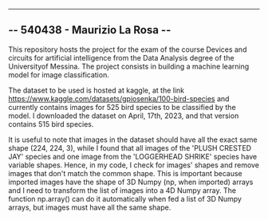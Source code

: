-------------------------------
-- 540438 - Maurizio La Rosa --
-------------------------------

This repository hosts the project for the exam of the course Devices and circuits for artificial intelligence from the Data Analysis degree of the Universityof Messina. The project consists in building a machine learning model for image classification.

The dataset to be used is hosted at kaggle, at the link https://www.kaggle.com/datasets/gpiosenka/100-bird-species and currently contains images for 525 bird species to be classified by the model. I downloaded the dataset on April, 17th, 2023, and that version contains 515 bird species.

It is useful to note that images in the dataset should have all the exact same shape (224, 224, 3), while I found that all images of the 'PLUSH CRESTED JAY' species and one image from the 'LOGGERHEAD SHRIKE' species have variable shapes. Hence, in my code, I check for images' shapes and remove images that don't match the common shape. This is important because imported images have the shape of 3D Numpy (np, when imported) arrays and I need to transform the list of images into a 4D Numpy array. The function np.array() can do it automatically when fed a list of 3D Numpy arrays, but images must have all the same shape.
